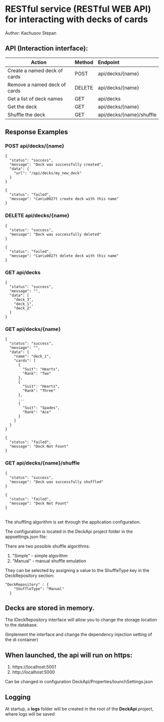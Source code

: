 # RESTful service (RESTful WEB API) for interacting with decks of cards

Author: Kachusov Stepan

## API (Interaction interface):

| Action        | Method           | Endpoint  |
| ------------- |:-------------| :--------|
| Create a named deck of cards | POST | api/decks/{name} | 
| Remove a named deck of cards | DELETE | api/decks/{name} |
| Get a list of deck names | GET | api/decks |
| Get the deck | GET | api/decks/{name} |
| Shuffle the deck | GET | api/decks/{name}/shuffle |

## Response Examples
### POST api/decks/{name}
```
{
  "status": "success",
  "message": "Deck was successfully created",
  "data": {
    "url": "/api/decks/my_new_deck"
  }
}
```
```
{
  "status": "failed",
  "message": "Can\u0027t create deck with this name"
}
```
### DELETE api/decks/{name}
```
{
  "status": "success",
  "message": "Deck was successfully deleted"
}
```
```
{
  "status": "failed",
  "message": "Can\u0027t delete deck with this name"
}
```
### GET api/decks
```
{
  "status": "success",
  "message": "",      
  "data": [
    "deck_3",
    "deck_1",
    "deck_2"
  ]
}
```

### GET api/decks/{name}
```
{
  "status": "success",
  "message": "",
  "data": {
    "name": "deck_1",
    "cards": [
      {
        "Suit": "Hearts",
        "Rank": "Two"
      },
      {
        "Suit": "Hearts",
        "Rank": "Three"
      },
      ...
      {
        "Suit": "Spades",
        "Rank": "Ace"
      }
    ]
  }
}
```
```
{
  "status": "failed",        
  "message": "Deck Not Fount"
}
```
### GET api/decks/{name}/shuffle
```
{
  "status": "success",
  "message": "Deck was successfully shuffled"
}
```
```
{
  "status": "failed",
  "message": "Deck Not Fount"
}
```

<br>
The shuffling algorithm is set through the application configuration.

The configuration is located in the DeckApi project folder in the appsettings.json file:

There are two possible shuffle algorithms:
1) "Simple" - simple algorithm
2) "Manual" - manual shuffle emulation

They can be selected by assigning a value to the ShuffleType key in the DeckRepository section:

```
"DeckRepository" : {
    "ShuffleType": "Manual"
  }
```

## Decks are stored in memory.

The IDeckRepository interface will allow you to change the storage location to the database.

(Implement the interface and change the dependency injection setting of the di container)

## When launched, the api will run on https:
1) https://localhost:5001
2) http://localhost:5000

Can be changed in configuration DeckApi/Properties/lounchSettings.json

## Logging
At startup, a **logs** folder will be created in the root of the **DeckApi** project, where logs will be saved